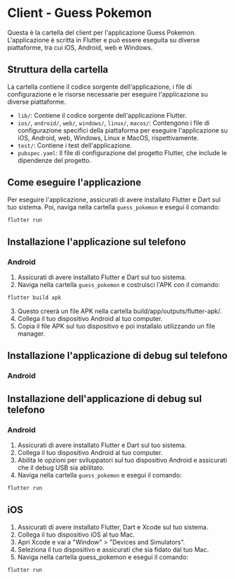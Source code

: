 # Client - Guess Pokemon

Questa è la cartella del client per l'applicazione Guess Pokemon. L'applicazione è scritta in Flutter e può essere eseguita su diverse piattaforme, tra cui iOS, Android, web e Windows.

## Struttura della cartella

La cartella contiene il codice sorgente dell'applicazione, i file di configurazione e le risorse necessarie per eseguire l'applicazione su diverse piattaforme.

- `lib/`: Contiene il codice sorgente dell'applicazione Flutter.
- `ios/`, `android/`, `web/`, `windows/`, `linux/`, `macos/`: Contengono i file di configurazione specifici della piattaforma per eseguire l'applicazione su iOS, Android, web, Windows, Linux e MacOS, rispettivamente.
- `test/`: Contiene i test dell'applicazione.
- `pubspec.yaml`: Il file di configurazione del progetto Flutter, che include le dipendenze del progetto.

## Come eseguire l'applicazione

Per eseguire l'applicazione, assicurati di avere installato Flutter e Dart sul tuo sistema. Poi, naviga nella cartella `guess_pokemon` e esegui il comando:

```sh
flutter run
```

## Installazione l'applicazione sul telefono

### Android

1. Assicurati di avere installato Flutter e Dart sul tuo sistema.
2. Naviga nella cartella `guess_pokemon` e costruisci l'APK con il comando:
```sh
flutter build apk
```
3. Questo creerà un file APK nella cartella build/app/outputs/flutter-apk/.
4. Collega il tuo dispositivo Android al tuo computer.
5. Copia il file APK sul tuo dispositivo e poi installalo utilizzando un file manager.

## Installazione l'applicazione di debug sul telefono

### Android
## Installazione dell'applicazione di debug sul telefono

### Android

1. Assicurati di avere installato Flutter e Dart sul tuo sistema.
2. Collega il tuo dispositivo Android al tuo computer.
3. Abilita le opzioni per sviluppatori sul tuo dispositivo Android e assicurati che il debug USB sia abilitato.
4. Naviga nella cartella `guess_pokemon` e esegui il comando:

```sh
flutter run
```

## iOS
1. Assicurati di avere installato Flutter, Dart e Xcode sul tuo sistema.
2. Collega il tuo dispositivo iOS al tuo Mac.
3. Apri Xcode e vai a "Window" > "Devices and Simulators".
4. Seleziona il tuo dispositivo e assicurati che sia fidato dal tuo Mac.
5. Naviga nella cartella guess_pokemon e esegui il comando:
```sh
flutter run
```
